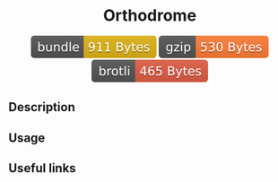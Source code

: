 <h1 style="text-align: center;">
  <div align="center">Orthodrome</div>
</h1>

<p align="center">
  <img src="../../assets/badges/orthodrome-file.svg" alt="orthodrome-file-ts">
  <img src="../../assets/badges/orthodrome-gzip.svg" alt="orthodrome-gzip-ts">
  <img src="../../assets/badges/orthodrome-brotli.svg" alt="orthodrome-brotli-ts">
</p>

## Description

## Usage

## Useful links
